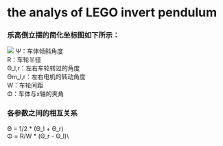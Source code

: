 # the analys of LEGO invert pendulum
### 乐高倒立摆的简化坐标图如下所示：
![](http://in.dihetech.com:8016/hejun/LEGO_invert_pendulum/blob/master/image/invert_pendulum.png)
Ψ：车体倾斜角度\
R：车轮半径\
Θ_l,r：左右车轮转过的角度\
Θm_l,r：左右电机的转动角度\
W：车轮间距\
Φ：车体与x轴的夹角
### 各参数之间的相互关系
Θ = 1/2 * (Θ_l + Θ_r)\
Φ = R/W * (Θ_r - Θ_l)\


